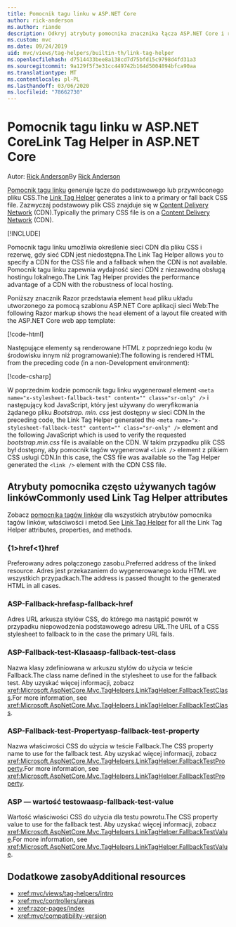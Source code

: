 ```yaml
---
title: Pomocnik tagu linku w ASP.NET Core
author: rick-anderson
ms.author: riande
description: Odkryj atrybuty pomocnika znacznika łącza ASP.NET Core i rolę, jaką każdy atrybut odgrywa w rozszerzeniu zachowania taga HTML tag.
ms.custom: mvc
ms.date: 09/24/2019
uid: mvc/views/tag-helpers/builtin-th/link-tag-helper
ms.openlocfilehash: d7514433bee8a138cd7d75bfd15c9798d4fd31a3
ms.sourcegitcommit: 9a129f5f3e31cc449742b164d5004894bfca90aa
ms.translationtype: MT
ms.contentlocale: pl-PL
ms.lasthandoff: 03/06/2020
ms.locfileid: "78662730"
---
```

# <a name="link-tag-helper-in-aspnet-core"></a><span data-ttu-id="5880d-103">Pomocnik tagu linku w ASP.NET Core</span><span class="sxs-lookup"><span data-stu-id="5880d-103">Link Tag Helper in ASP.NET Core</span></span>

<span data-ttu-id="5880d-104">Autor: [Rick Anderson](https://twitter.com/RickAndMSFT)</span><span class="sxs-lookup"><span data-stu-id="5880d-104">By [Rick Anderson](https://twitter.com/RickAndMSFT)</span></span>

<span data-ttu-id="5880d-105">[Pomocnik tagu linku](xref:Microsoft.AspNetCore.Mvc.TagHelpers.LinkTagHelper) generuje łącze do podstawowego lub przywróconego pliku CSS.</span><span class="sxs-lookup"><span data-stu-id="5880d-105">The [Link Tag Helper](xref:Microsoft.AspNetCore.Mvc.TagHelpers.LinkTagHelper) generates a link to a primary or fall back CSS file.</span></span> <span data-ttu-id="5880d-106">Zazwyczaj podstawowy plik CSS znajduje się w [Content Delivery Network](/office365/enterprise/content-delivery-networks#what-exactly-is-a-cdn) (CDN).</span><span class="sxs-lookup"><span data-stu-id="5880d-106">Typically the primary CSS file is on a [Content Delivery Network](/office365/enterprise/content-delivery-networks#what-exactly-is-a-cdn) (CDN).</span></span>

[!INCLUDE[](~/includes/cdn.md)]

<span data-ttu-id="5880d-107">Pomocnik tagu linku umożliwia określenie sieci CDN dla pliku CSS i rezerwę, gdy sieć CDN jest niedostępna.</span><span class="sxs-lookup"><span data-stu-id="5880d-107">The Link Tag Helper allows you to specify a CDN for the CSS file and a fallback when the CDN is not available.</span></span> <span data-ttu-id="5880d-108">Pomocnik tagu linku zapewnia wydajność sieci CDN z niezawodną obsługą hostingu lokalnego.</span><span class="sxs-lookup"><span data-stu-id="5880d-108">The Link Tag Helper provides the performance advantage of a CDN with the robustness of local hosting.</span></span>

<span data-ttu-id="5880d-109">Poniższy znacznik Razor przedstawia element `head` pliku układu utworzonego za pomocą szablonu ASP.NET Core aplikacji sieci Web:</span><span class="sxs-lookup"><span data-stu-id="5880d-109">The following Razor markup shows the `head` element of a layout file created with the ASP.NET Core web app template:</span></span>

[!code-html[](link-tag-helper/sample/_Layout.cshtml?name=snippet)]

<span data-ttu-id="5880d-110">Następujące elementy są renderowane HTML z poprzedniego kodu (w środowisku innym niż programowanie):</span><span class="sxs-lookup"><span data-stu-id="5880d-110">The following is rendered HTML from the preceding code (in a non-Development environment):</span></span>

[!code-csharp[](link-tag-helper/sample/HtmlPage1.html)]

<span data-ttu-id="5880d-111">W poprzednim kodzie pomocnik tagu linku wygenerował element `<meta name="x-stylesheet-fallback-test" content="" class="sr-only" />` i następujący kod JavaScript, który jest używany do weryfikowania żądanego pliku *Bootstrap. min. css* jest dostępny w sieci CDN.</span><span class="sxs-lookup"><span data-stu-id="5880d-111">In the preceding code, the Link Tag Helper generated the `<meta name="x-stylesheet-fallback-test" content="" class="sr-only" />` element and the following JavaScript which is used to verify the requested *bootstrap.min.css* file is available on the CDN.</span></span> <span data-ttu-id="5880d-112">W takim przypadku plik CSS był dostępny, aby pomocnik tagów wygenerował `<link />` element z plikiem CSS usługi CDN.</span><span class="sxs-lookup"><span data-stu-id="5880d-112">In this case, the CSS file was available so the Tag Helper generated the `<link />` element with the CDN CSS file.</span></span>

## <a name="commonly-used-link-tag-helper-attributes"></a><span data-ttu-id="5880d-113">Atrybuty pomocnika często używanych tagów linków</span><span class="sxs-lookup"><span data-stu-id="5880d-113">Commonly used Link Tag Helper attributes</span></span>

<span data-ttu-id="5880d-114">Zobacz [pomocnika tagów linków](xref:Microsoft.AspNetCore.Mvc.TagHelpers.LinkTagHelper) dla wszystkich atrybutów pomocnika tagów linków, właściwości i metod.</span><span class="sxs-lookup"><span data-stu-id="5880d-114">See [Link Tag Helper](xref:Microsoft.AspNetCore.Mvc.TagHelpers.LinkTagHelper)  for all the Link Tag Helper attributes, properties, and methods.</span></span>

### <a name="href"></a><span data-ttu-id="5880d-115">{1&gt;href&lt;1}</span><span class="sxs-lookup"><span data-stu-id="5880d-115">href</span></span>

<span data-ttu-id="5880d-116">Preferowany adres połączonego zasobu.</span><span class="sxs-lookup"><span data-stu-id="5880d-116">Preferred address of the linked resource.</span></span> <span data-ttu-id="5880d-117">Adres jest przekazaniem do wygenerowanego kodu HTML we wszystkich przypadkach.</span><span class="sxs-lookup"><span data-stu-id="5880d-117">The address is passed thought to the generated HTML in all cases.</span></span>

### <a name="asp-fallback-href"></a><span data-ttu-id="5880d-118">ASP-Fallback-href</span><span class="sxs-lookup"><span data-stu-id="5880d-118">asp-fallback-href</span></span>

<span data-ttu-id="5880d-119">Adres URL arkusza stylów CSS, do którego ma nastąpić powrót w przypadku niepowodzenia podstawowego adresu URL.</span><span class="sxs-lookup"><span data-stu-id="5880d-119">The URL of a CSS stylesheet to fallback to in the case the primary URL fails.</span></span>

### <a name="asp-fallback-test-class"></a><span data-ttu-id="5880d-120">ASP-Fallback-test-Klasa</span><span class="sxs-lookup"><span data-stu-id="5880d-120">asp-fallback-test-class</span></span>

<span data-ttu-id="5880d-121">Nazwa klasy zdefiniowana w arkuszu stylów do użycia w teście Fallback.</span><span class="sxs-lookup"><span data-stu-id="5880d-121">The class name defined in the stylesheet to use for the fallback test.</span></span> <span data-ttu-id="5880d-122">Aby uzyskać więcej informacji, zobacz <xref:Microsoft.AspNetCore.Mvc.TagHelpers.LinkTagHelper.FallbackTestClass>.</span><span class="sxs-lookup"><span data-stu-id="5880d-122">For more information, see <xref:Microsoft.AspNetCore.Mvc.TagHelpers.LinkTagHelper.FallbackTestClass>.</span></span>

### <a name="asp-fallback-test-property"></a><span data-ttu-id="5880d-123">ASP-Fallback-test-Property</span><span class="sxs-lookup"><span data-stu-id="5880d-123">asp-fallback-test-property</span></span>

<span data-ttu-id="5880d-124">Nazwa właściwości CSS do użycia w teście Fallback.</span><span class="sxs-lookup"><span data-stu-id="5880d-124">The CSS property name to use for the fallback test.</span></span> <span data-ttu-id="5880d-125">Aby uzyskać więcej informacji, zobacz <xref:Microsoft.AspNetCore.Mvc.TagHelpers.LinkTagHelper.FallbackTestProperty>.</span><span class="sxs-lookup"><span data-stu-id="5880d-125">For more information, see <xref:Microsoft.AspNetCore.Mvc.TagHelpers.LinkTagHelper.FallbackTestProperty>.</span></span>

### <a name="asp-fallback-test-value"></a><span data-ttu-id="5880d-126">ASP — wartość testowa</span><span class="sxs-lookup"><span data-stu-id="5880d-126">asp-fallback-test-value</span></span>

<span data-ttu-id="5880d-127">Wartość właściwości CSS do użycia dla testu powrotu.</span><span class="sxs-lookup"><span data-stu-id="5880d-127">The CSS property value to use for the fallback test.</span></span> <span data-ttu-id="5880d-128">Aby uzyskać więcej informacji, zobacz <xref:Microsoft.AspNetCore.Mvc.TagHelpers.LinkTagHelper.FallbackTestValue>.</span><span class="sxs-lookup"><span data-stu-id="5880d-128">For more information, see <xref:Microsoft.AspNetCore.Mvc.TagHelpers.LinkTagHelper.FallbackTestValue>.</span></span>

## <a name="additional-resources"></a><span data-ttu-id="5880d-129">Dodatkowe zasoby</span><span class="sxs-lookup"><span data-stu-id="5880d-129">Additional resources</span></span>

* <xref:mvc/views/tag-helpers/intro>
* <xref:mvc/controllers/areas>
* <xref:razor-pages/index>
* <xref:mvc/compatibility-version>
